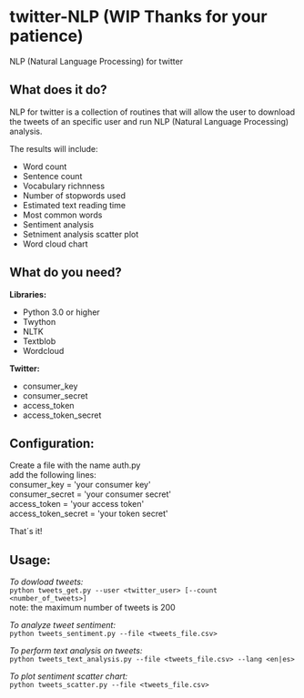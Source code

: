 # twitter-NLP (WIP Thanks for your patience)
NLP (Natural Language Processing) for twitter

## What does it do?
NLP for twitter is a collection of routines that will allow the user to download the tweets of an specific user
and run NLP (Natural Language Processing) analysis.

The results will include:
- Word count
- Sentence count
- Vocabulary richnness
- Number of stopwords used
- Estimated text reading time
- Most common words 
- Sentiment analysis
- Setniment analysis scatter plot
- Word cloud chart

## What do you need?
**Libraries:**  
- Python 3.0 or higher
- Twython
- NLTK
- Textblob
- Wordcloud

**Twitter:**  
- consumer_key 
- consumer_secret 
- access_token 
- access_token_secret 

## Configuration:
Create a file with the name auth.py  
add the following lines:  
consumer_key = 'your consumer key'  
consumer_secret = 'your consumer secret'  
access_token = 'your access token'  
access_token_secret = 'your token secret'  
  
That´s it!  
  
## Usage:
  
_To dowload tweets:_  
`python tweets_get.py --user <twitter_user> [--count <number_of_tweets>]`  
note: the maximum number of tweets is 200  
 
_To analyze tweet sentiment:_  
`python tweets_sentiment.py --file <tweets_file.csv>`  

_To perform text analysis on tweets:_  
`python tweets_text_analysis.py --file <tweets_file.csv> --lang <en|es>`  
  
_To plot sentiment scatter chart:_  
`python tweets_scatter.py --file <tweets_file.csv>`  
